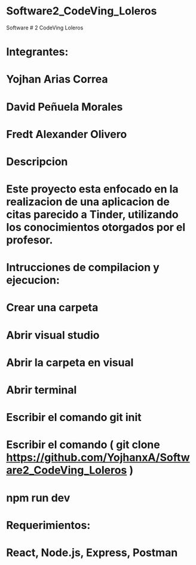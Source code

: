# Software2_CodeVing_Loleros

Software # 2
CodeVing
Loleros

# Integrantes:
# Yojhan Arias Correa
# David Peñuela Morales
# Fredt Alexander Olivero 

# Descripcion
# Este proyecto esta enfocado en la realizacion de una aplicacion de citas parecido a Tinder, utilizando los conocimientos otorgados por el profesor.

# Intrucciones de compilacion y ejecucion:

# Crear una carpeta
# Abrir visual studio
# Abrir la carpeta en visual
# Abrir terminal
# Escribir el comando git init
# Escribir el comando ( git clone https://github.com/YojhanxA/Software2_CodeVing_Loleros )
# npm run dev

# Requerimientos:

# React, Node.js, Express, Postman

